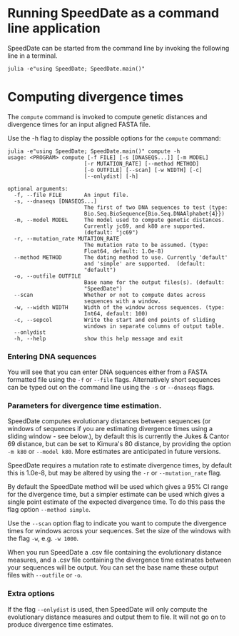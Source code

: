 # Running SpeedDate as a command line application

SpeedDate can be started from the command line by invoking the following line
in a terminal.

```
julia -e"using SpeedDate; SpeedDate.main()"
```

# Computing divergence times

The `compute` command is invoked to compute genetic distances and divergence
times for an input aligned FASTA file.

Use the -h flag to display the possible options for the `compute` command:

```
julia -e"using SpeedDate; SpeedDate.main()" compute -h
usage: <PROGRAM> compute [-f FILE] [-s [DNASEQS...]] [-m MODEL]
                        [-r MUTATION_RATE] [--method METHOD]
                        [-o OUTFILE] [--scan] [-w WIDTH] [-c]
                        [--onlydist] [-h]

optional arguments:
  -f, --file FILE       An input file.
  -s, --dnaseqs [DNASEQS...]
                        The first of two DNA sequences to test (type:
                        Bio.Seq.BioSequence{Bio.Seq.DNAAlphabet{4}})
  -m, --model MODEL     The model used to compute genetic distances.
                        Currently jc69, and k80 are supported.
                        (default: "jc69")
  -r, --mutation_rate MUTATION_RATE
                        The mutation rate to be assumed. (type:
                        Float64, default: 1.0e-8)
  --method METHOD       The dating method to use. Currently 'default'
                        and 'simple' are supported.  (default:
                        "default")
  -o, --outfile OUTFILE
                        Base name for the output files(s). (default:
                        "SpeedDate")
  --scan                Whether or not to compute dates across
                        sequences with a window.
  -w, --width WIDTH     Width of the window across sequences. (type:
                        Int64, default: 100)
  -c, --sepcol          Write the start and end points of sliding
                        windows in separate columns of output table.
  --onlydist
  -h, --help            show this help message and exit
```

### Entering DNA sequences

You will see that you can enter DNA sequences either from a FASTA formatted
file using the `-f` or `--file` flags. Alternatively short sequences can be
typed out on the command line using the `-s` or `--dnaseqs` flags.

### Parameters for divergence time estimation.

SpeedDate computes evolutionary distances between sequences (or windows of
sequences if you are estimating divergence times using a sliding window - see below.),
by default this is currently the Jukes & Cantor 69 distance, but can be set to
Kimura's 80 distance, by providing the option `-m k80` or `--model k80`.
More estimates are anticipated in future versions.

SpeedDate requires a mutation rate to estimate divergence times, by default
this is 1.0e-8, but may be altered by using the `-r` or `--mutation_rate` flag.

By default the SpeedDate method will be used which gives a 95% CI range for the
divergence time, but a simpler estimate can be used
which gives a single point estimate of the expected divergence time. To do this
pass the flag option `--method simple`.

Use the `--scan` option flag to indicate you want to compute the divergence times
for windows across your sequences. Set the size of the windows with the flag `-w`,
e.g. `-w 1000`.

When you run SpeedDate a .csv file containing the evolutionary distance measures,
and a .csv file containing the divergence time estimates between your sequences
will be output. You can set the base name these output files with `--outfile` or
`-o`.


### Extra options

If the flag `--onlydist` is used, then SpeedDate will only compute the
evolutionary distance measures and output them to file. It will not go on to
produce divergence time estimates.
